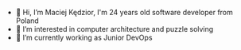 - 👋 Hi, I’m Maciej Kędzior, I'm 24 years old software developer from Poland
- 👀 I’m interested in computer architecture and puzzle solving
- 🌱 I’m currently working as Junior DevOps  

<!---
maciejkedzior/maciejkedzior is a ✨ special ✨ repository because its `README.md` (this file) appears on your GitHub profile.
You can click the Preview link to take a look at your changes.
--->
